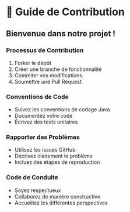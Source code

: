 # 🤝 Guide de Contribution

## Bienvenue dans notre projet !

### Processus de Contribution
1. Forker le dépôt
2. Créer une branche de fonctionnalité
3. Commiter vos modifications
4. Soumettre une Pull Request

### Conventions de Code
- Suivez les conventions de codage Java
- Documentez votre code
- Écrivez des tests unitaires

### Rapporter des Problèmes
- Utilisez les issues GitHub
- Décrivez clairement le problème
- Incluez des étapes de reproduction

### Code de Conduite
- Soyez respectueux
- Collaborez de manière constructive
- Accueillez les différentes perspectives